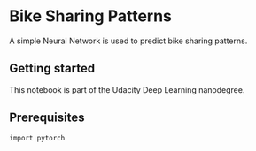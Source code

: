 # Bike Sharing Patterns 
A simple Neural Network is used to predict bike sharing patterns.

## Getting started
This notebook is part of the Udacity Deep Learning nanodegree.

## Prerequisites
`import pytorch`


